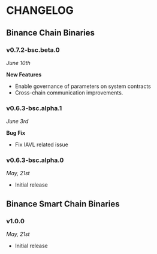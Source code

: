 # CHANGELOG

## Binance Chain Binaries

### v0.7.2-bsc.beta.0
*June 10th*

**New Features**

* Enable governance of parameters on system contracts
* Cross-chain communication improvements.


### v0.6.3-bsc.alpha.1

*June 3rd*

**Bug Fix**

* Fix IAVL related issue

### v0.6.3-bsc.alpha.0

*May, 21st*

* Initial release


## Binance Smart Chain Binaries

### v1.0.0

*May, 21st*

* Initial release
